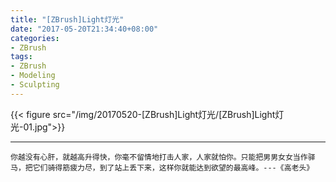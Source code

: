 ```yaml
---
title: "[ZBrush]Light灯光"
date: "2017-05-20T21:34:40+08:00"
categories:
- ZBrush
tags:
- ZBrush
- Modeling
- Sculpting
---
```


{{< figure src="/img/20170520-[ZBrush]Light灯光/[ZBrush]Light灯光-01.jpg">}}

***
`你越没有心肝，就越高升得快，你毫不留情地打击人家，人家就怕你。只能把男男女女当作驿马，把它们骑得筋疲力尽，到了站上丢下来，这样你就能达到欲望的最高峰。---《高老头》`